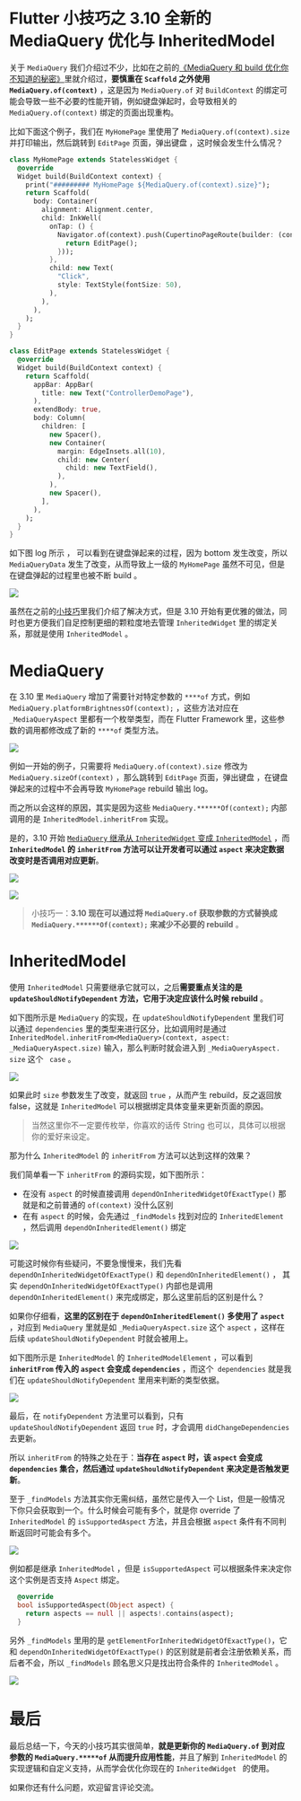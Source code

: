 # Flutter 小技巧之 3.10 全新的  MediaQuery 优化与 InheritedModel 

关于 `MediaQuery` 我们介绍过不少，比如在之前的[《MediaQuery 和 build 优化你不知道的秘密》](https://juejin.cn/post/7114098725600903175)里就介绍过，**要慎重在 `Scaffold` 之外使用 `MediaQuery.of(context)`** ，这是因为  `MediaQuery.of`  对  `BuildContext` 的绑定可能会导致一些不必要的性能开销，例如键盘弹起时，会导致相关的  `MediaQuery.of(context)` 绑定的页面出现重构。

比如下面这个例子，我们在 `MyHomePage` 里使用了 `MediaQuery.of(context).size` 并打印输出，然后跳转到 `EditPage` 页面，弹出键盘 ，这时候会发生什么情况？

```dart
class MyHomePage extends StatelessWidget {
  @override
  Widget build(BuildContext context) {
    print("######### MyHomePage ${MediaQuery.of(context).size}");
    return Scaffold(
      body: Container(
        alignment: Alignment.center,
        child: InkWell(
          onTap: () {
            Navigator.of(context).push(CupertinoPageRoute(builder: (context) {
              return EditPage();
            }));
          },
          child: new Text(
            "Click",
            style: TextStyle(fontSize: 50),
          ),
        ),
      ),
    );
  }
}

class EditPage extends StatelessWidget {
  @override
  Widget build(BuildContext context) {
    return Scaffold(
      appBar: AppBar(
        title: new Text("ControllerDemoPage"),
      ),
      extendBody: true,
      body: Column(
        children: [
          new Spacer(),
          new Container(
            margin: EdgeInsets.all(10),
            child: new Center(
              child: new TextField(),
            ),
          ),
          new Spacer(),
        ],
      ),
    );
  }
}

```

如下图 log 所示 ， 可以看到在键盘弹起来的过程，因为 bottom 发生改变，所以 `MediaQueryData` 发生了改变，从而导致上一级的 `MyHomePage` 虽然不可见，但是在键盘弹起的过程里也被不断 build 。

![](http://img.cdn.guoshuyu.cn/20230602_N25/image1.png)

虽然在之前的[小技巧](https://juejin.cn/post/7114098725600903175)里我们介绍了解决方式，但是 3.10 开始有更优雅的做法，同时也更方便我们自足控制更细的颗粒度地去管理  `InheritedWidget`  里的绑定关系，那就是使用 `InheritedModel` 。



# MediaQuery

在 3.10 里 `MediaQuery` 增加了需要针对特定参数的 `****of` 方式，例如 `MediaQuery.platformBrightnessOf(context);` ，这些方法对应在 `_MediaQueryAspect`  里都有一个枚举类型，而在 Flutter Framework 里，这些参数的调用都修改成了新的  `****of` 类型方法。

![](http://img.cdn.guoshuyu.cn/20230602_N25/image2.png)

例如一开始的例子，只需要将 `MediaQuery.of(context).size` 修改为 `MediaQuery.sizeOf(context)` ，那么跳转到 `EditPage` 页面，弹出键盘 ，在键盘弹起来的过程中不会再导致  `MyHomePage`  rebuild 输出 log。

而之所以会这样的原因，其实是因为这些 `MediaQuery.******Of(context);` 内部调用的是 `InheritedModel.inheritFrom` 实现。

是的，3.10 开始  [`MediaQuery` 继承从 `InheritedWidget` 变成  `InheritedModel`](https://github.com/flutter/flutter/commit/73cb7c2fc5ecab0476ef5d41d1227ed09f73db56) ，而    **`InheritedModel` 的  `inheritFrom` 方法可以让开发者可以通过  `aspect` 来决定数据改变时是否调用对应更新**。

![](http://img.cdn.guoshuyu.cn/20230602_N25/image3.png)

![](http://img.cdn.guoshuyu.cn/20230602_N25/image4.png)

> 小技巧一：**3.10 现在可以通过将  `MediaQuery.of`  获取参数的方式替换成   `MediaQuery.******Of(context);`  来减少不必要的 rebuild** 。



# InheritedModel

使用  `InheritedModel`  只需要继承它就可以，之后**需要重点关注的是  `updateShouldNotifyDependent`  方法，它用于决定应该什么时候 rebuild** 。

如下图所示是 `MediaQuery` 的实现，在  `updateShouldNotifyDependent`   里我们可以通过 `dependencies` 里的类型来进行区分，比如调用时是通过  `InheritedModel.inheritFrom<MediaQuery>(context, aspect: _MediaQueryAspect.size)`  输入，那么判断时就会进入到   `_MediaQueryAspect. size` 这个 ` case` 。

![](http://img.cdn.guoshuyu.cn/20230602_N25/image5.png)

如果此时 `size`  参数发生了改变，就返回 `true` ，从而产生 rebuild，反之返回放 false，这就是  `InheritedModel` 可以根据绑定具体变量来更新页面的原因。

> 当然这里你不一定要传枚举，你喜欢的话传 String 也可以，具体可以根据你的爱好来设定。

那为什么 `InheritedModel`  的 `inheritFrom`   方法可以达到这样的效果？

我们简单看一下  `inheritFrom`  的源码实现，如下图所示：

- 在没有  `aspect` 的时候直接调用 `dependOnInheritedWidgetOfExactType()`   那就是和之前普通的 `of(context)` 没什么区别
- 在有  `aspect` 的时候，会先通过  `_findModels`  找到对应的 `InheritedElement` ，然后调用  `dependOnInheritedElement()`  绑定

![](http://img.cdn.guoshuyu.cn/20230602_N25/image6.png)

可能这时候你有些疑问，不要急慢慢来，我们先看  `dependOnInheritedWidgetOfExactType()`   和   `dependOnInheritedElement()`  ， 其实  `dependOnInheritedWidgetOfExactType()`   内部也是调用  `dependOnInheritedElement()`   来完成绑定，那么这里前后的区别是什么？

如果你仔细看，**这里的区别在于 `dependOnInheritedElement()`  多使用了 `aspect`** ，对应到 `MediaQuery` 里就是如 `_MediaQueryAspect.size` 这个 `aspect`  ，这样在后续  `updateShouldNotifyDependent` 时就会被用上。

如下图所示是   `InheritedModel`   的  `InheritedModelElement`  ，可以看到 **`inheritFrom`  传入的  `aspect` 会变成  `dependencies`** ，而这个` dependencies` 就是我们在  `updateShouldNotifyDependent`    里用来判断的类型依据。

![](http://img.cdn.guoshuyu.cn/20230602_N25/image7.png)

最后，在  `notifyDependent`  方法里可以看到，只有   `updateShouldNotifyDependent`   返回 `true` 时，才会调用 `didChangeDependencies` 去更新。

所以   `inheritFrom`   的特殊之处在于：**当存在 `aspect` 时，该 `aspect` 会变成  `dependencies` 集合，然后通过    `updateShouldNotifyDependent`    来决定是否触发更新**。

至于 `_findModels`  方法其实你无需纠结，虽然它是传入一个 List，但是一般情况下你只会获取到一个。什么时候会可能有多个，就是你 override 了  `InheritedModel`   的  `isSupportedAspect` 方法，并且会根据  `aspect` 条件有不同判断返回时可能会有多个。

![](http://img.cdn.guoshuyu.cn/20230602_N25/image8.png)

例如都是继承 `InheritedModel` ，但是  `isSupportedAspect` 可以根据条件来决定你这个实例是否支持 `Aspect` 绑定。

```dart
  @override
  bool isSupportedAspect(Object aspect) {
    return aspects == null || aspects!.contains(aspect);
  }
```

另外  `_findModels`   里用的是 `getElementForInheritedWidgetOfExactType()`，它和 `dependOnInheritedWidgetOfExactType()`  的区别就是前者会注册依赖关系，而后者不会，所以  `_findModels`    顾名思义只是找出符合条件的   `InheritedModel` 。

![](http://img.cdn.guoshuyu.cn/20230602_N25/image9.png)

# 最后

最后总结一下，今天的小技巧其实很简单，**就是更新你的 `MediaQuery.of` 到对应参数的 `MediaQuery.*****of` 从而提升应用性能**，并且了解到  `InheritedModel` 的实现逻辑和自定义支持，从而学会优化你现在的 `InheritedWidget ` 的使用。

如果你还有什么问题，欢迎留言评论交流。